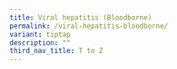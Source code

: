 ```yaml
---
title: Viral hepatitis (Bloodborne)
permalink: /viral-hepatitis-bloodborne/
variant: tiptap
description: ""
third_nav_title: T to Z
---
```

